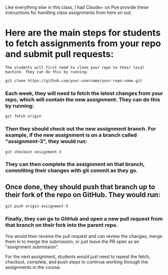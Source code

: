 Like everything else in this class, I had Claude+ on Poe provide these instructions for handling class assignments from here on out: 

# Here are the main steps for students to fetch assignments from your repo and submit pull requests:


    The students will first need to clone your repo to their local machine. They can do this by running:


```
git clone https://github.com/your-username/your-repo-name.git
```

###    Each week, they will need to fetch the latest changes from your repo, which will contain the new assignment. They can do this by running:

```
git fetch origin
```

###    Then they should check out the new assignment branch. For example, if the new assignment is on a branch called "assignment-3", they would run:

```
git checkout assignment-3
```

###    They can then complete the assignment on that branch, committing their changes with git commit as they go.

##    Once done, they should push that branch up to their fork of the repo on GitHub. They would run:

```
git push origin assignment-3
```

###    Finally, they can go to GitHub and open a new pull request from that branch on their fork into the parent repo.

You would then receive the pull request and can review the changes, merge them in to merge the submission, or just leave the PR open as an "assignment submission".

For the next assignment, students would just need to repeat the fetch, checkout, complete, and push steps to continue working through the assignments in the course.

